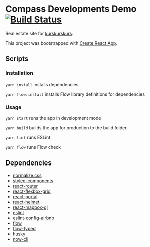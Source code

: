 # Compass Developments Demo [![Build Status](https://travis-ci.org/akronb/yard-frontend.svg?branch=master)](https://travis-ci.org/akronb/yard-frontend)

Real estate site for [kurskurskurs](http://kurskurskurs.erodionov.ru/).

This project was bootstrapped with [Create React App](https://github.com/facebookincubator/create-react-app).

## Scripts

### Installation

`yarn install` installs dependencies

`yarn flow:install` installs Flow library definitions for dependencies

### Usage

`yarn start` runs the app in development mode

`yarn build` builds the app for production to the build folder.

`yarn lint` runs ESLint

`yarn flow` runs Flow check

## Dependencies
* [normalize.css](https://github.com/necolas/normalize.css)
* [styled-components](https://github.com/styled-components/styled-components)
* [react-router](https://github.com/ReactTraining/react-router)
* [react-flexbox-grid](https://github.com/roylee0704/react-flexbox-grid)
* [react-portal](https://github.com/tajo/react-portal)
* [react-helmet](https://github.com/nfl/react-helmet)
* [react-mapbox-gl](https://github.com/alex3165/react-mapbox-gl)
* [eslint](https://github.com/eslint/eslint)
* [eslint-config-airbnb](https://github.com/airbnb/javascript/tree/master/packages/eslint-config-airbnb)
* [flow](https://github.com/facebook/flow)
* [flow-typed](https://github.com/flowtype/flow-typed)
* [husky](https://github.com/typicode/husky)
* [now-cli](https://github.com/zeit/now-cli)
